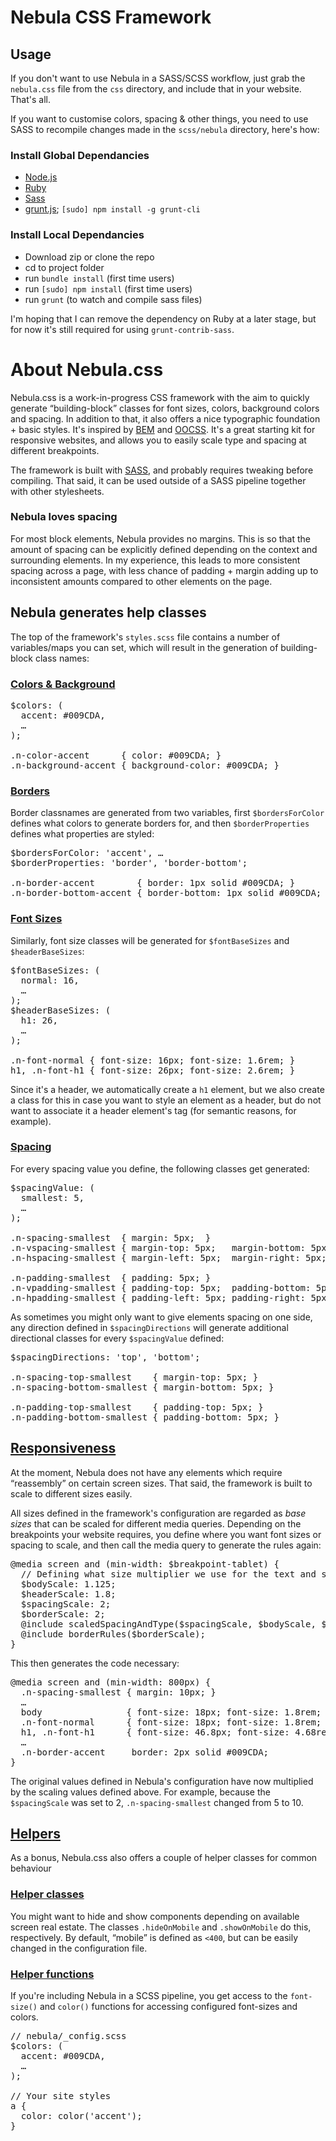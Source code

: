 # Nebula CSS Framework
## Usage
If you don't want to use Nebula in a SASS/SCSS workflow, just grab the `nebula.css` file from the `css` directory, and include that in your website. That's all.

If you want to customise colors, spacing & other things, you need to use SASS to recompile changes made in the `scss/nebula` directory, here's how:

### Install Global Dependancies
  * [Node.js](http://nodejs.org)
  * [Ruby](https://www.ruby-lang.org/en/downloads/)
  * [Sass](http://sass-lang.com)
  * [grunt.js](http://grunt.js); `[sudo] npm install -g grunt-cli`

### Install Local Dependancies
  * Download zip or clone the repo
  * cd to project folder
  * run `bundle install` (first time users)
  * run `[sudo] npm install` (first time users)
  * run `grunt` (to watch and compile sass files)

I'm hoping that I can remove the dependency on Ruby at a later stage, but for now it's still required for using `grunt-contrib-sass`.

# About Nebula.css
Nebula.css is a work-in-progress CSS framework with the aim to quickly generate “building-block” classes for font sizes, colors, background colors and spacing. In addition to that, it also offers a nice typographic foundation + basic styles. It's inspired by [BEM](https://en.bem.info) and [OOCSS](http://www.stubbornella.org/content/category/general/geek/css/oocss-css-geek-general/). It's a great starting kit for responsive websites, and allows you to easily scale type and spacing at different breakpoints.

The framework is built with [SASS](http://sass-lang.com), and probably requires tweaking before compiling. That said, it can be used outside of a <span class="n-small-caps">SASS</span> pipeline together with other stylesheets.

### Nebula loves spacing

For most block elements, Nebula provides no margins. This is so that the amount of spacing can be explicitly defined depending on the context and surrounding elements. In my experience, this leads to more consistent spacing across a page, with less chance of padding + margin adding up to inconsistent amounts compared to other elements on the page.

## Nebula generates help classes

The top of the framework's `styles.scss` file contains a number of variables/maps you can set, which will result in the generation of building-block class names:

### [Colors & Background](#colors)

<pre class="scss">$colors: (
  accent: #009CDA,
  …
);

.n-color-accent      { color: #009CDA; }
.n-background-accent { background-color: #009CDA; }</pre></section><section id="borders" class="n-vspacing-medium">
### [Borders](#borders)

Border classnames are generated from two variables, first `$bordersForColor` defines what colors to generate borders for, and then `$borderProperties` defines what properties are styled:

<pre class="scss n-spacing-top-small">$bordersForColor: 'accent', …
$borderProperties: 'border', 'border-bottom';

.n-border-accent        { border: 1px solid #009CDA; }
.n-border-bottom-accent { border-bottom: 1px solid #009CDA; }</pre></section><section id="fontsizes" class="n-vspacing-medium">
### [Font Sizes](#fontsizes)

Similarly, font size classes will be generated for `$fontBaseSizes` and `$headerBaseSizes`:

<pre class="scss n-vspacing-small">$fontBaseSizes: (
  normal: 16,
  …
);
$headerBaseSizes: (
  h1: 26,
  …
);

.n-font-normal { font-size: 16px; font-size: 1.6rem; }
h1, .n-font-h1 { font-size: 26px; font-size: 2.6rem; }
</pre>
Since it's a header, we automatically create a `h1` element, but we also create a class for this in case you want to style an element as a header, but do not want to associate it a header element's tag (for semantic reasons, for example).

### [Spacing](#spacing)

For every spacing value you define, the following classes get generated:

<pre class="scss n-vspacing-small">$spacingValue: (
  smallest: 5,
  …
);

.n-spacing-smallest  { margin: 5px;  }
.n-vspacing-smallest { margin-top: 5px;   margin-bottom: 5px;  }
.n-hspacing-smallest { margin-left: 5px;  margin-right: 5px;   }

.n-padding-smallest  { padding: 5px; }
.n-vpadding-smallest { padding-top: 5px;  padding-bottom: 5px; }
.n-hpadding-smallest { padding-left: 5px; padding-right: 5px;  }</pre>
As sometimes you might only want to give elements spacing on one side, any direction defined in `$spacingDirections` will generate additional directional classes for every `$spacingValue` defined:

<pre class="scss n-spacing-top-small">$spacingDirections: 'top', 'bottom'; 

.n-spacing-top-smallest    { margin-top: 5px; }
.n-spacing-bottom-smallest { margin-bottom: 5px; }

.n-padding-top-smallest    { padding-top: 5px; }
.n-padding-bottom-smallest { padding-bottom: 5px; }</pre>

## [Responsiveness](#responsiveness)

At the moment, Nebula does not have any elements which require “reassembly” on certain screen sizes. That said, the framework is built to scale to different sizes easily.

All sizes defined in the framework's configuration are regarded as _base sizes_ that can be scaled for different media queries. Depending on the breakpoints your website requires, you define where you want font sizes or spacing to scale, and then call the media query to generate the rules again:

<pre class="scss n-vspacing-small">@media screen and (min-width: $breakpoint-tablet) {
  // Defining what size multiplier we use for the text and spacing for this breakpoint
  $bodyScale: 1.125;
  $headerScale: 1.8;
  $spacingScale: 2;
  $borderScale: 2;
  @include scaledSpacingAndType($spacingScale, $bodyScale, $headerScale);
  @include borderRules($borderScale);
}</pre>
This then generates the code necessary:

<pre class="scss n-vspacing-small">@media screen and (min-width: 800px) {
  .n-spacing-smallest { margin: 10px; }
  …
  body                { font-size: 18px; font-size: 1.8rem; }
  .n-font-normal      { font-size: 18px; font-size: 1.8rem; }
  h1, .n-font-h1      { font-size: 46.8px; font-size: 4.68rem; }
  …
  .n-border-accent     border: 2px solid #009CDA; 
}
</pre>
The original values defined in Nebula's configuration have now multiplied by the scaling values defined above. For example, because the `$spacingScale` was set to 2, `.n-spacing-smallest` changed from 5 to 10.

## [Helpers](#helpers)

As a bonus, Nebula.css also offers a couple of helper classes for common behaviour

### [Helper classes](#helper-classes)

You might want to hide and show components depending on available screen real estate. The classes `.hideOnMobile` and `.showOnMobile` do this, respectively. By default, “mobile” is defined as `<400`, but can be easily changed in the configuration file.

### [Helper functions](#helper-functions)

If you're including Nebula in a SCSS pipeline, you get access to the `font-size()` and `color()` functions for accessing configured font-sizes and colors.

<pre class="scss n-vspacing-small">// nebula/_config.scss
$colors: (
  accent: #009CDA,
  …
);

// Your site styles
a {
  color: color('accent');
}
</pre>
